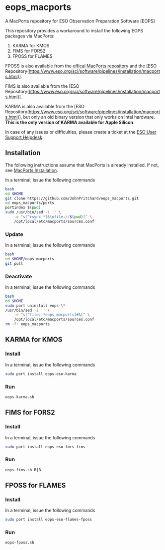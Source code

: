 # eops_macports
A MacPorts repository for ESO Observation Preparation Software [EOPS]

This repository provides a workaround to install the following EOPS packages via MacPorts:

1. KARMA for KMOS
2. FIMS for FORS2
3. FPOSS for FLAMES

FPOSS is also available from the [offical MacPorts repository](https://ports.macports.org/port/eso-flames-fposs/) and the [ESO Repository(https://www.eso.org/sci/software/pipelines/installation/macports.html)].

FIMS is also available from the [ESO Repository(https://www.eso.org/sci/software/pipelines/installation/macports.html)].

KARMA is also available from the [ESO Repository(https://www.eso.org/sci/software/pipelines/installation/macports.html)], but only an old binary version that only works on Intel hardware. **This is the only version of KARMA available for Apple Silicon**.

In case of any issues or difficulties, please create a ticket at the [ESO User Support Helpdesk](https://support.eso.org/).

## Installation

The following instructions assume that MacPorts is already installed.
If not, see [MacPorts Installation](https://www.macports.org/install.php).

In a terminal, issue the following commands

```bash
bash
cd $HOME
git clone https://github.com/JohnPritchard/eops_macports.git
cd eops_macports/ports
portindex $(pwd)
sudo /usr/bin/sed -i '' \
    -e "s[^rsync.*[&\nfile://$(pwd)[" \
    /opt/local/etc/macports/sources.conf
```

### Update

In a terminal, issue the following commands

```bash
bash
cd $HOME/eops_macports
git pull
```

### Deactivate

In a terminal, issue the following commands

```bash
bash
cd $HOME
sudo port uninstall eops-\*
/usr/bin/sed -i '' \
    -e "s[^file:.*eops_macports[#&[" \
    /opt/local/etc/macports/sources.conf
rm -fr eops_macports
```


## KARMA for KMOS

### Install

In a terminal, issue the following commands

```bash
sudo port install eops-eso-karma
```

### Run

```bash
eops-karma.sh
```

## FIMS for FORS2

### Install

In a terminal, issue the following commands

```bash
sudo port install eops-eso-fors-fims
```

### Run

```bash
eops-fims.sh R|B
```

## FPOSS for FLAMES

### Install

In a terminal, issue the following commands

```bash
sudo port install eops-eso-flames-fposs
```

### Run

```bash
eops-fposs.sh
```


